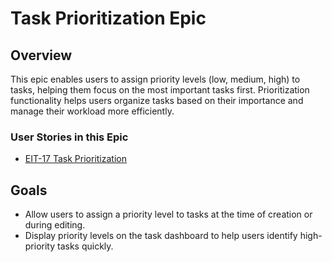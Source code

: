 # Task Prioritization Epic

## Overview
This epic enables users to assign priority levels (low, medium, high) to tasks, helping them focus on the most important tasks first. Prioritization functionality helps users organize tasks based on their importance and manage their workload more efficiently.

### User Stories in this Epic
- [EIT-17 Task Prioritization](./EIT-17-Task-Priorities/README.md)

## Goals
- Allow users to assign a priority level to tasks at the time of creation or during editing.
- Display priority levels on the task dashboard to help users identify high-priority tasks quickly.
